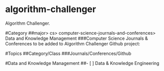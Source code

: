 # algorithm-challenger
Algorithm Challenger.

#Category
##major> cs> computer-science-journals-and-conferences> Data and Knowledge Management
###Computer Science Journals & Conferences to be added to Algorithm Challenger Github project:

#Topics
##Category/Class
###Journals/Conferences/Github

#Data and Knowledge Management
##- [ ] Data & Knowledge Engineering
